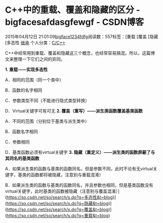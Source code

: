 # C++中的重载、覆盖和隐藏的区分 - bigfacesafdasgfewgf - CSDN博客





2015年04月12日 21:01:09[bigface1234fdfg](https://me.csdn.net/puqutogether)阅读数：557标签：[重载																[覆盖																[隐藏																[多态性																[继承](https://so.csdn.net/so/search/s.do?q=继承&t=blog)
个人分类：[C/C++](https://blog.csdn.net/puqutogether/article/category/2595123)





C++中经常用到重载、覆盖和隐藏这三个概念，也经常容易搞混。所以，这篇博文来整理一下它们之间的异同。

**1. 重载——实现多态性**

A．相同的范围（同一个类中） 

B．函数的名字相同 

C．参数类型不同（不能进行隐式类型转换） 

D．Virtual关键字可有可无
**2. 覆盖（重写）——派生类函数覆盖基类函数**

A．不同的范围（分别位于基类与派生类中） 

B．函数名字相同 

C．参数相同 

D．基类函数必须有virtual关键字
**3. 隐藏（重定义）——派生类的函数屏蔽了与其同名的基类函数**

 A．如果派生类的函数与基类的函数同名，但是参数不同，此时不论有无virtual关键字，基类的函数都将被隐藏，注意别与重载混淆） 

B．如果派生类的函数与基类的函数同名，并且参数也相同，但是基类函数没有virtual关键字，此时基类的函数被隐藏（注意别与覆盖混淆）](https://so.csdn.net/so/search/s.do?q=多态性&t=blog)](https://so.csdn.net/so/search/s.do?q=隐藏&t=blog)](https://so.csdn.net/so/search/s.do?q=覆盖&t=blog)](https://so.csdn.net/so/search/s.do?q=重载&t=blog)




